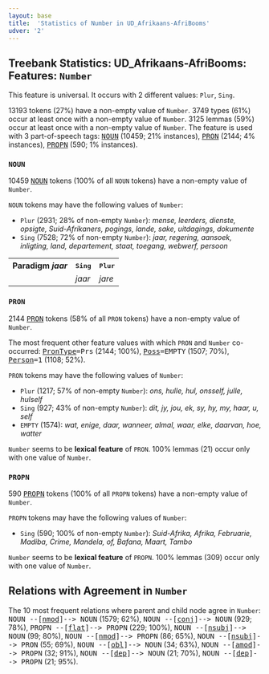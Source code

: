 ```yaml
---
layout: base
title:  'Statistics of Number in UD_Afrikaans-AfriBooms'
udver: '2'
---
```


## Treebank Statistics: UD_Afrikaans-AfriBooms: Features: `Number`

This feature is universal.
It occurs with 2 different values: `Plur`, `Sing`.

13193 tokens (27%) have a non-empty value of `Number`.
3749 types (61%) occur at least once with a non-empty value of `Number`.
3125 lemmas (59%) occur at least once with a non-empty value of `Number`.
The feature is used with 3 part-of-speech tags: <tt><a href="af_afribooms-pos-NOUN.html">NOUN</a></tt> (10459; 21% instances), <tt><a href="af_afribooms-pos-PRON.html">PRON</a></tt> (2144; 4% instances), <tt><a href="af_afribooms-pos-PROPN.html">PROPN</a></tt> (590; 1% instances).

### `NOUN`

10459 <tt><a href="af_afribooms-pos-NOUN.html">NOUN</a></tt> tokens (100% of all `NOUN` tokens) have a non-empty value of `Number`.

`NOUN` tokens may have the following values of `Number`:

* `Plur` (2931; 28% of non-empty `Number`): <em>mense, leerders, dienste, opsigte, Suid-Afrikaners, pogings, lande, sake, uitdagings, dokumente</em>
* `Sing` (7528; 72% of non-empty `Number`): <em>jaar, regering, aansoek, inligting, land, departement, staat, toegang, webwerf, persoon</em>

<table>
  <tr><th>Paradigm <i>jaar</i></th><th><tt>Sing</tt></th><th><tt>Plur</tt></th></tr>
  <tr><td><tt></tt></td><td><em>jaar</em></td><td><em>jare</em></td></tr>
</table>

### `PRON`

2144 <tt><a href="af_afribooms-pos-PRON.html">PRON</a></tt> tokens (58% of all `PRON` tokens) have a non-empty value of `Number`.

The most frequent other feature values with which `PRON` and `Number` co-occurred: <tt><a href="af_afribooms-feat-PronType.html">PronType</a></tt><tt>=Prs</tt> (2144; 100%), <tt><a href="af_afribooms-feat-Poss.html">Poss</a></tt><tt>=EMPTY</tt> (1507; 70%), <tt><a href="af_afribooms-feat-Person.html">Person</a></tt><tt>=1</tt> (1108; 52%).

`PRON` tokens may have the following values of `Number`:

* `Plur` (1217; 57% of non-empty `Number`): <em>ons, hulle, hul, onsself, julle, hulself</em>
* `Sing` (927; 43% of non-empty `Number`): <em>dit, jy, jou, ek, sy, hy, my, haar, u, self</em>
* `EMPTY` (1574): <em>wat, enige, daar, wanneer, almal, waar, elke, daarvan, hoe, watter</em>

`Number` seems to be **lexical feature** of `PRON`. 100% lemmas (21) occur only with one value of `Number`.

### `PROPN`

590 <tt><a href="af_afribooms-pos-PROPN.html">PROPN</a></tt> tokens (100% of all `PROPN` tokens) have a non-empty value of `Number`.

`PROPN` tokens may have the following values of `Number`:

* `Sing` (590; 100% of non-empty `Number`): <em>Suid-Afrika, Afrika, Februarie, Madiba, Crime, Mandela, of, Bafana, Maart, Tambo</em>

`Number` seems to be **lexical feature** of `PROPN`. 100% lemmas (309) occur only with one value of `Number`.

## Relations with Agreement in `Number`

The 10 most frequent relations where parent and child node agree in `Number`:
<tt>NOUN --[<tt><a href="af_afribooms-dep-nmod.html">nmod</a></tt>]--> NOUN</tt> (1579; 62%),
<tt>NOUN --[<tt><a href="af_afribooms-dep-conj.html">conj</a></tt>]--> NOUN</tt> (929; 78%),
<tt>PROPN --[<tt><a href="af_afribooms-dep-flat.html">flat</a></tt>]--> PROPN</tt> (229; 100%),
<tt>NOUN --[<tt><a href="af_afribooms-dep-nsubj.html">nsubj</a></tt>]--> NOUN</tt> (99; 80%),
<tt>NOUN --[<tt><a href="af_afribooms-dep-nmod.html">nmod</a></tt>]--> PROPN</tt> (86; 65%),
<tt>NOUN --[<tt><a href="af_afribooms-dep-nsubj.html">nsubj</a></tt>]--> PRON</tt> (55; 69%),
<tt>NOUN --[<tt><a href="af_afribooms-dep-obl.html">obl</a></tt>]--> NOUN</tt> (34; 63%),
<tt>NOUN --[<tt><a href="af_afribooms-dep-amod.html">amod</a></tt>]--> PROPN</tt> (32; 91%),
<tt>NOUN --[<tt><a href="af_afribooms-dep-dep.html">dep</a></tt>]--> NOUN</tt> (21; 70%),
<tt>NOUN --[<tt><a href="af_afribooms-dep-dep.html">dep</a></tt>]--> PROPN</tt> (21; 95%).

